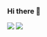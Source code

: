 ### Hi there 👋

![](http://github-profile-summary-cards.vercel.app/api/cards/profile-details?username=adhyuthn&theme=tokyonight) 
![](http://github-profile-summary-cards.vercel.app/api/cards/stats?username=adhyuthn&theme=tokyonight) 

